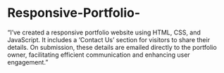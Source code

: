 # Responsive-Portfolio-
“I’ve created a responsive portfolio website using HTML, CSS, and JavaScript. It includes a ‘Contact Us’ section for visitors to share their details. On submission, these details are emailed directly to the portfolio owner, facilitating efficient communication and enhancing user engagement.”
